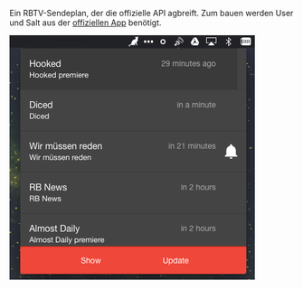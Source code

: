Ein RBTV-Sendeplan, der die offizielle API agbreift. Zum bauen werden User und Salt aus der [offiziellen App](https://play.google.com/store/apps/details?id=tv.rocketbeans.pocketbeans) benötigt.

![Screenshot](/screen.png?raw=true)
